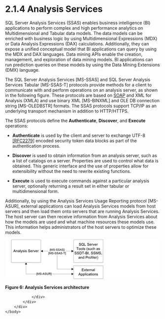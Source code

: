 <html dir="LTR" xmlns:mshelp="http://msdn.microsoft.com/mshelp" xmlns:ddue="http://ddue.schemas.microsoft.com/authoring/2003/5" xmlns:xlink="http://www.w3.org/1999/xlink" xmlns:tool="http://www.microsoft.com/tooltip">
    <head>
        <meta http-equiv="Content-Type" content="text/html; CHARSET=utf-8"></meta>
        <meta name="save" content="history"></meta>
        <title>2.1.4 Analysis Services</title>
        <xml>
            <mshelp:toctitle title="2.1.4 Analysis Services"></mshelp:toctitle>
            <mshelp:rltitle title="[MS-SSSO]: Analysis Services"></mshelp:rltitle>
            <mshelp:keyword index="A" term="e8ec30a5-3c27-478b-9921-74e0d4d7f12b"></mshelp:keyword>
            <mshelp:attr name="DCSext.ContentType" value="open specification"></mshelp:attr>
            <mshelp:attr name="AssetID" value="e8ec30a5-3c27-478b-9921-74e0d4d7f12b"></mshelp:attr>
            <mshelp:attr name="TopicType" value="kbRef"></mshelp:attr>
            <mshelp:attr name="DCSext.Title" value="[MS-SSSO]: Analysis Services" />
        </xml>
    </head>
    <body>
        <div id="header">
            <h1 class="heading">2.1.4 Analysis Services</h1>
        </div>
        <div id="mainSection">
            <div id="mainBody">
                <div id="allHistory" class="saveHistory"></div>
                <div id="sectionSection0" class="section" name="collapseableSection">
                    

<p>SQL Server Analysis Services (SSAS) enables business
intelligence (BI) applications to perform complex and high performance
analytics on Multidimensional and Tabular data models. The data models can be
enriched with business logic by using Multidimensional Expressions (MDX) or
Data Analysis Expressions (DAX) calculations. Additionally, they can expose a
unified conceptual model that BI applications can query by using the MDX and
DAX languages. Data mining APIs enable the creation, management, and
exploration of data mining models. BI applications can run prediction queries
on these models by using the Data Mining Extensions (DMX) language.</p>

<p>The SQL Server Analysis Services <mshelp:link keywords="854a72f2-d637-4be3-b60f-6a44422e80c9" tabindex="0">[MS-SSAS]</mshelp:link>
and SQL Server Analysis Services Tabular <mshelp:link keywords="f85cd3b9-690c-4bc7-a1f0-a854d7daecd8" tabindex="0">[MS-SSAS-T]</mshelp:link>
protocols provide methods for a client to communicate with and perform
operations on an analysis server, as shown in the following figure. These
protocols are based on <a href="20049766-3c6e-4f20-a20e-64785e88f6f2.htm#gt_c1c313af-2310-4380-a6ea-c2cedc115958">SOAP</a>
and XML for Analysis (XMLA) and use binary XML <mshelp:link keywords="11ab6e8d-2472-44d1-a9e6-bddf000e12f6" tabindex="0">[MS-BINXML]</mshelp:link>
and OLE DB connection string <mshelp:link keywords="774039da-09c1-4b24-b53b-8f9ae019830c" tabindex="0">[MS-OLEDBSTR]</mshelp:link>
formats. The SSAS protocols support TCP/IP as an underlying transport mechanism
in addition to HTTP/HTTPS.</p>

<p>The SSAS protocols define the <b>Authenticate</b>, <b>Discover</b>,
and <b>Execute</b> operations:</p>

<ul><li><p><span><span> 
</span></span><b>Authenticate</b> is used by the client and server to exchange
UTF-8 <a href="https://go.microsoft.com/fwlink/?LinkId=90331">[RFC2279]</a>
encoded security token data blocks as part of the authentication process. </p>

</li><li><p><span><span> 
</span></span><b>Discover</b> is used to obtain information from an analysis
server, such as a list of catalogs on a server. Properties are used to control
what data is obtained. This generic interface and the use of properties allow
for extensibility without the need to rewrite existing functions. </p>

</li><li><p><span><span> 
</span></span><b>Execute</b> is used to execute commands against a particular
analysis server, optionally returning a result set in either tabular or
multidimensional form.</p>

</li></ul><p>Additionally, by using the Analysis Services Usage Reporting
protocol <mshelp:link keywords="26b72b89-ed60-4991-b8cc-03f36f7c13be" tabindex="0">[MS-ASUR]</mshelp:link>,
external applications can load Analysis Services models from host servers and
then load them onto servers that are running Analysis Services. The host server
can then receive information from Analysis Services about how the models are
used and what machine resources these models use. This information helps
administrators of the host servers to optimize these models.</p>

<p><img id="MS-SSSO_pict66892606-8409-8326-f8f1-718d85108f58.png" src="MS-SSSO_files/image006.png" alt="Analysis Services architecture" title="Analysis Services architecture"></p>

<p><b>Figure 6: Analysis Services architecture</b></p>


                </div>
            </div>
        </div>
    </body>
</html>